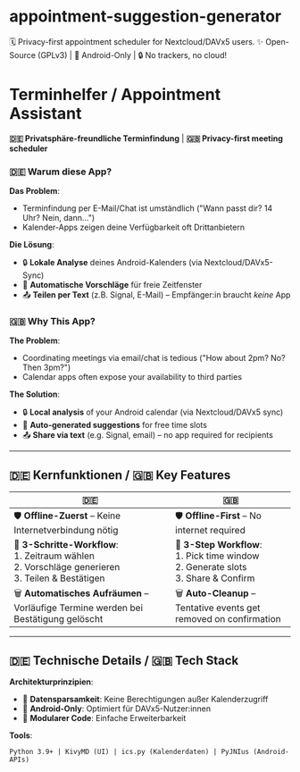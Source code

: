 # appointment-suggestion-generator
🗓️ Privacy-first appointment scheduler for Nextcloud/DAVx5 users.   ✨ Open-Source (GPLv3) | 📱 Android-Only | 🔒 No trackers, no cloud!  

# Terminhelfer / Appointment Assistant  
**🇩🇪 Privatsphäre-freundliche Terminfindung** | **🇬🇧 Privacy-first meeting scheduler** 

### 🇩🇪 Warum diese App?  
**Das Problem**:  
- Terminfindung per E-Mail/Chat ist umständlich ("Wann passt dir? 14 Uhr? Nein, dann...")  
- Kalender-Apps zeigen deine Verfügbarkeit oft Drittanbietern  

**Die Lösung**:  
- 🔒 **Lokale Analyse** deines Android-Kalenders (via Nextcloud/DAVx5-Sync)  
- 🤖 **Automatische Vorschläge** für freie Zeitfenster  
- 📤 **Teilen per Text** (z.B. Signal, E-Mail) – Empfänger:in braucht *keine* App  

### 🇬🇧 Why This App?  
**The Problem**:  
- Coordinating meetings via email/chat is tedious ("How about 2pm? No? Then 3pm?")  
- Calendar apps often expose your availability to third parties  

**The Solution**:  
- 🔒 **Local analysis** of your Android calendar (via Nextcloud/DAVx5 sync)  
- 🤖 **Auto-generated suggestions** for free time slots  
- 📤 **Share via text** (e.g. Signal, email) – no app required for recipients  

---

## 🇩🇪 Kernfunktionen / 🇬🇧 Key Features  
| 🇩🇪 | 🇬🇧 |  
|-----|-----|  
| 🛡️ **Offline-Zuerst** – Keine Internetverbindung nötig | 🛡️ **Offline-First** – No internet required |  
| 📅 **3-Schritte-Workflow**:<br>1. Zeitraum wählen<br>2. Vorschläge generieren<br>3. Teilen & Bestätigen | 📅 **3-Step Workflow**:<br>1. Pick time window<br>2. Generate slots<br>3. Share & Confirm |  
| 🗑️ **Automatisches Aufräumen** – Vorläufige Termine werden bei Bestätigung gelöscht | 🗑️ **Auto-Cleanup** – Tentative events get removed on confirmation |  

---

## 🇩🇪 Technische Details / 🇬🇧 Tech Stack  
**Architekturprinzipien**:  
- 🔐 **Datensparsamkeit**: Keine Berechtigungen außer Kalenderzugriff  
- 📱 **Android-Only**: Optimiert für DAVx5-Nutzer:innen  
- 🧩 **Modularer Code**: Einfache Erweiterbarkeit  

**Tools**:  
```plaintext
Python 3.9+ | KivyMD (UI) | ics.py (Kalenderdaten) | PyJNIus (Android-APIs)
